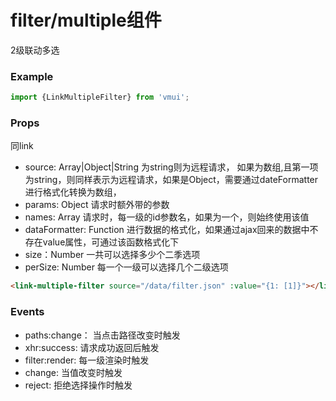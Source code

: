 filter/multiple组件
====================
2级联动多选

### Example

```js
import {LinkMultipleFilter} from 'vmui';
```

### Props
同link

* source: Array|Object|String 为string则为远程请求， 如果为数组,且第一项为string，则同样表示为远程请求，如果是Object，需要通过dateFormatter进行格式化转换为数组，
* params: Object 请求时额外带的参数
* names: Array 请求时，每一级的id参数名，如果为一个，则始终使用该值
* dataFormatter: Function 进行数据的格式化，如果通过ajax回来的数据中不存在value属性，可通过该函数格式化下
* size：Number 一共可以选择多少个二季选项
* perSize: Number 每一个一级可以选择几个二级选项

```html
<link-multiple-filter source="/data/filter.json" :value="{1: [1]}"></link-multiple-filter>
```

### Events

* paths:change： 当点击路径改变时触发
* xhr:success: 请求成功返回后触发
* filter:render: 每一级渲染时触发
* change: 当值改变时触发
* reject: 拒绝选择操作时触发
